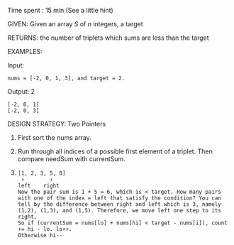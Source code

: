Time spent : 15 min (See a little hint)

GIVEN: Given an array *S* of *n* integers, a target

RETURNS: the number of triplets which sums are less than the target

EXAMPLES:

Input: 

```
nums = [-2, 0, 1, 3], and target = 2.
```

Output: 2

```
[-2, 0, 1]
[-2, 0, 3]
```

DESIGN STRATEGY: Two Pointers



1. First sort the nums array.

2. Run through all indices of a possible first element of a triplet. Then compare needSum with currentSum.

3. ```
   [1, 2, 3, 5, 8]
    ↑        ↑
   left    right
   Now the pair sum is 1 + 5 = 6, which is < target. How many pairs with one of the index = left that satisfy the condition? You can tell by the difference between right and left which is 3, namely (1,2), (1,3), and (1,5). Therefore, we move left one step to its right.
   So if (currentSum = nums[lo] + nums[hi] < target - nums[i]), count += hi - lo. lo++.
   Otherwise hi--
   ```

